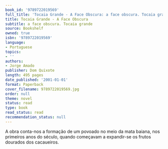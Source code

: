 ```yaml
---
book_id: '9789722019569'
full_title: 'Tocaia Grande - A Face Obscura: a face obscura. Tocaia grande'
title: Tocaia Grande - A Face Obscura
subtitle: a face obscura. Tocaia grande
source: Bookshelf
owned: true
isbn: '9789722019569'
language:
- Portuguese
topics:
- ''
authors:
- Jorge Amado
publisher: Dom Quixote
length: 495 pages
date_published: '2001-01-01'
format: Paperback
cover_filename: 9789722019569.jpg
order: null
theme: novel
status: read
type: book
read_status: read
recommendation_status: null
---
```

A obra conta-nos a formação de um povoado no meio da mata baiana, nos primeiros anos do século, quando começavam a expandir-se os frutos dourados dos cacaueiros.
